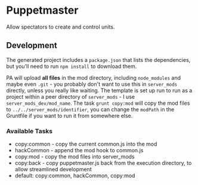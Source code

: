 # Puppetmaster

Allow spectators to create and control units.

## Development

The generated project includes a `package.json` that lists the dependencies, but you'll need to run `npm install` to download them.

PA will upload **all files** in the mod directory, including `node_modules` and maybe even `.git` - you probably don't want to use this in `server_mods` directly, unless you really like waiting.  The template is set up run to run as a project within a peer directory of `server_mods` - I use `server_mods_dev/mod_name`.  The task `grunt copy:mod` will copy the mod files to `../../server_mods/identifier`, you can change the `modPath` in the Gruntfile if you want to run it from somewhere else.

### Available Tasks

- copy:common - copy the current common.js into the mod
- hackCommon - append the mod hook to common.js
- copy:mod - copy the mod files into server_mods
- copy:back - copy puppetmaster.js back from the execution directory, to allow streamlined development
- default: copy:common, hackCommon, copy:mod

